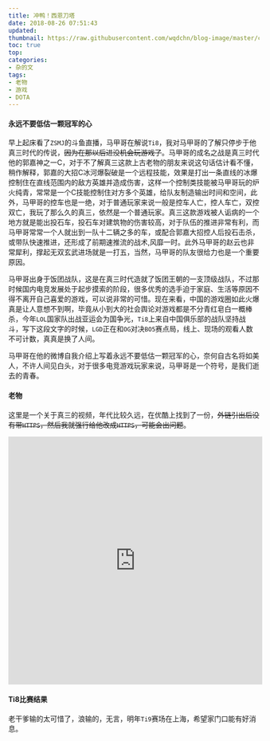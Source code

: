 ```yaml
---
title: 冲鸭！西恩刀塔
date: 2018-08-26 07:51:43
updated: 
thumbnail: https://raw.githubusercontent.com/wqdchn/blog-image/master/cn-dota-best-dota/cn-dota-best-dota.jpg
toc: true
top: 
categories: 
- 杂的文
tags:
- 老物
- 游戏
- DOTA
---
```

<!-- more -->
#### 永远不要低估一颗冠军的心

早上起床看了`ZSMJ`的斗鱼直播，马甲哥在解说`Ti8`，我对马甲哥的了解只停步于他真三时代的传说，~~因为在那以后进没机会玩游戏了~~。马甲哥的成名之战是真三时代他的郭嘉神之一C，对于不了解真三这款上古老物的朋友来说这句话估计看不懂，稍作解释，郭嘉的大招C冰河爆裂破是一个远程技能，效果是打出一条直线的冰爆控制住在直线范围内的敌方英雄并造成伤害，这样一个控制类技能被马甲哥玩的炉火纯青，常常是一个C技能控制住对方多个英雄，给队友制造输出时间和空间，此外，马甲哥的控车也是一绝，对于普通玩家来说一般是控车人亡，控人车亡，双控双亡，我玩了那么久的真三，依然是一个普通玩家。真三这款游戏被人诟病的一个地方就是能出投石车，投石车对建筑物的伤害较高，对于队伍的推进非常有利，而马甲哥常常一个人就出到一队十二辆之多的车，或配合郭嘉大招控人后投石击杀，或带队快速推进，还形成了前期速推流的战术,风靡一时。此外马甲哥的赵云也非常犀利，撑起无双玄武进场就是一打五，当然，马甲哥的队友很给力也是一个重要原因。

马甲哥出身于饭团战队，这是在真三时代造就了饭团王朝的一支顶级战队，不过那时候国内电竞发展处于起步摸索的阶段，很多优秀的选手迫于家庭、生活等原因不得不离开自己喜爱的游戏，可以说非常的可惜。现在来看，中国的游戏圈如此火爆真是让人意想不到啊，毕竟从小到大的社会舆论对游戏都是不分青红皂白一概棒杀，今年`LOL`国家队出战亚运会为国争光，`Ti8`上来自中国俱乐部的战队坚持战斗，写下这段文字的时候，`LGD`正在和`OG`对决`BO5`赛点局，线上、现场的观看人数不可计数，真真是换了人间。

马甲哥在他的微博自我介绍上写着永远不要低估一颗冠军的心，奈何自古名将如美人，不许人间见白头，对于很多电竞游戏玩家来说，马甲哥是一个符号，是我们逝去的青春。

#### 老物

这里是一个关于真三的视频，年代比较久远，在优酷上找到了一份，~~外链引出后没有带`HTTPS`，然后我就强行给他改成`HTTPS`，可能会出问题~~。

<iframe height=498 width=510 src='https://player.youku.com/embed/XMTQ0MzA2MDE0NA==' frameborder=0 'allowfullscreen'></iframe>

#### Ti8比赛结果

老干爹输的太可惜了，浪输的，无言，明年`Ti9`赛场在上海，希望家门口能有好消息。